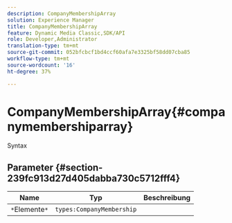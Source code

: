 ```yaml
---
description: CompanyMembershipArray
solution: Experience Manager
title: CompanyMembershipArray
feature: Dynamic Media Classic,SDK/API
role: Developer,Administrator
translation-type: tm+mt
source-git-commit: 052bfcbcf1bd4ccf60afa7e3325bf58dd07cba85
workflow-type: tm+mt
source-wordcount: '16'
ht-degree: 37%

---
```



# CompanyMembershipArray{#companymembershiparray}

Syntax

## Parameter {#section-239fc913d27d405dabba730c5712fff4}

| Name | Typ | Beschreibung |
|---|---|---|
| `*`Elemente`*` | `types:CompanyMembership` |  |


